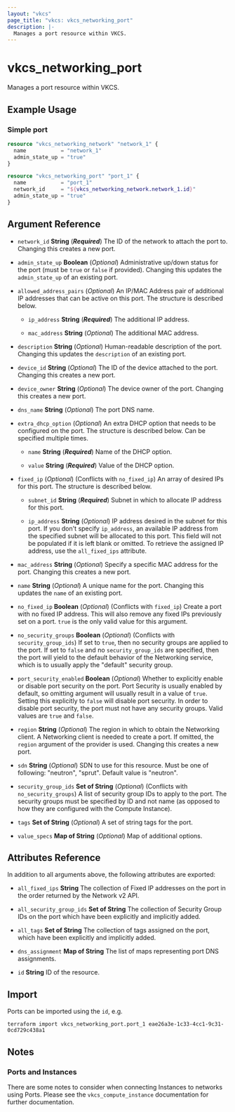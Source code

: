 ```yaml
---
layout: "vkcs"
page_title: "vkcs: vkcs_networking_port"
description: |-
  Manages a port resource within VKCS.
---
```


# vkcs_networking_port

Manages a port resource within VKCS.

## Example Usage
### Simple port
```terraform
resource "vkcs_networking_network" "network_1" {
  name           = "network_1"
  admin_state_up = "true"
}

resource "vkcs_networking_port" "port_1" {
  name           = "port_1"
  network_id     = "${vkcs_networking_network.network_1.id}"
  admin_state_up = "true"
}
```

## Argument Reference
- `network_id` **String** (***Required***) The ID of the network to attach the port to. Changing this creates a new port.

- `admin_state_up` **Boolean** (*Optional*) Administrative up/down status for the port (must be `true` or `false` if provided). Changing this updates the `admin_state_up` of an existing port.

- `allowed_address_pairs` (*Optional*) An IP/MAC Address pair of additional IP addresses that can be active on this port. The structure is described below.
  - `ip_address` **String** (***Required***) The additional IP address.

  - `mac_address` **String** (*Optional*) The additional MAC address.

- `description` **String** (*Optional*) Human-readable description of the port. Changing this updates the `description` of an existing port.

- `device_id` **String** (*Optional*) The ID of the device attached to the port. Changing this creates a new port.

- `device_owner` **String** (*Optional*) The device owner of the port. Changing this creates a new port.

- `dns_name` **String** (*Optional*) The port DNS name.

- `extra_dhcp_option` (*Optional*) An extra DHCP option that needs to be configured on the port. The structure is described below. Can be specified multiple times.
  - `name` **String** (***Required***) Name of the DHCP option.

  - `value` **String** (***Required***) Value of the DHCP option.

- `fixed_ip` (*Optional*) (Conflicts with `no_fixed_ip`) An array of desired IPs for this port. The structure is described below.
  - `subnet_id` **String** (***Required***) Subnet in which to allocate IP address for this port.

  - `ip_address` **String** (*Optional*) IP address desired in the subnet for this port. If you don't specify `ip_address`, an available IP address from the specified subnet will be allocated to this port. This field will not be populated if it is left blank or omitted. To retrieve the assigned IP address, use the `all_fixed_ips` attribute.

- `mac_address` **String** (*Optional*) Specify a specific MAC address for the port. Changing this creates a new port.

- `name` **String** (*Optional*) A unique name for the port. Changing this updates the `name` of an existing port.

- `no_fixed_ip` **Boolean** (*Optional*) (Conflicts with `fixed_ip`) Create a port with no fixed IP address. This will also remove any fixed IPs previously set on a port. `true` is the only valid value for this argument.

- `no_security_groups` **Boolean** (*Optional*) (Conflicts with `security_group_ids`) If set to `true`, then no security groups are applied to the port. If set to `false` and no `security_group_ids` are specified, then the port will yield to the default behavior of the Networking service, which is to usually apply the "default" security group.

- `port_security_enabled` **Boolean** (*Optional*) Whether to explicitly enable or disable port security on the port. Port Security is usually enabled by default, so omitting argument will usually result in a value of `true`. Setting this explicitly to `false` will disable port security. In order to disable port security, the port must not have any security groups. Valid values are `true` and `false`.

- `region` **String** (*Optional*) The region in which to obtain the Networking client. A Networking client is needed to create a port. If omitted, the `region` argument of the provider is used. Changing this creates a new port.

- `sdn` **String** (*Optional*) SDN to use for this resource. Must be one of following: "neutron", "sprut". Default value is "neutron".

- `security_group_ids` <strong>Set of </strong>**String** (*Optional*) (Conflicts with `no_security_groups`) A list of security group IDs to apply to the port. The security groups must be specified by ID and not name (as opposed to how they are configured with the Compute Instance).

- `tags` <strong>Set of </strong>**String** (*Optional*) A set of string tags for the port.

- `value_specs` <strong>Map of </strong>**String** (*Optional*) Map of additional options.


## Attributes Reference
In addition to all arguments above, the following attributes are exported:
- `all_fixed_ips` **String** The collection of Fixed IP addresses on the port in the order returned by the Network v2 API.

- `all_security_group_ids` <strong>Set of </strong>**String** The collection of Security Group IDs on the port which have been explicitly and implicitly added.

- `all_tags` <strong>Set of </strong>**String** The collection of tags assigned on the port, which have been explicitly and implicitly added.

- `dns_assignment` <strong>Map of </strong>**String** The list of maps representing port DNS assignments.

- `id` **String** ID of the resource.



## Import

Ports can be imported using the `id`, e.g.

```shell
terraform import vkcs_networking_port.port_1 eae26a3e-1c33-4cc1-9c31-0cd729c438a1
```

## Notes

### Ports and Instances

There are some notes to consider when connecting Instances to networks using
Ports. Please see the `vkcs_compute_instance` documentation for further
documentation.
